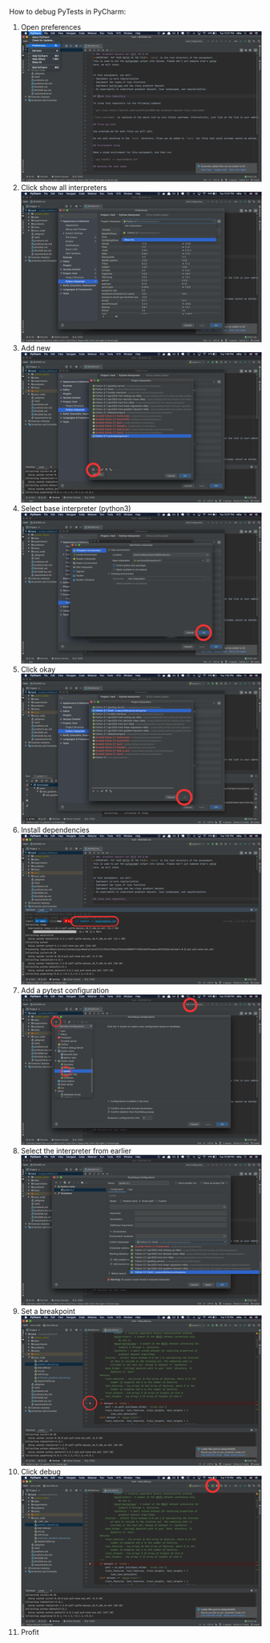 How to debug PyTests in PyCharm:

1. Open preferences
![Open preferences](01.png)
2. Click show all interpreters
![Click show all interpreters](02.png)
3. Add new
![Add new](03.png)
4. Select base interpreter (python3)
![ Select base interpreter (python3)](04.png)
5. Click okay
![Click okay](05.png)
6. Install dependencies
![Install dependencies](06.png)
7. Add a pytest configuration
![Add a pytest configuration](07.png)
8. Select the interpreter from earlier
![Select the interpreter from earlier](08.png)
9. Set a breakpoint
![Set a breakpoint](09.png)
10. Click debug
![Click dbeug](10.png)
11. Profit
